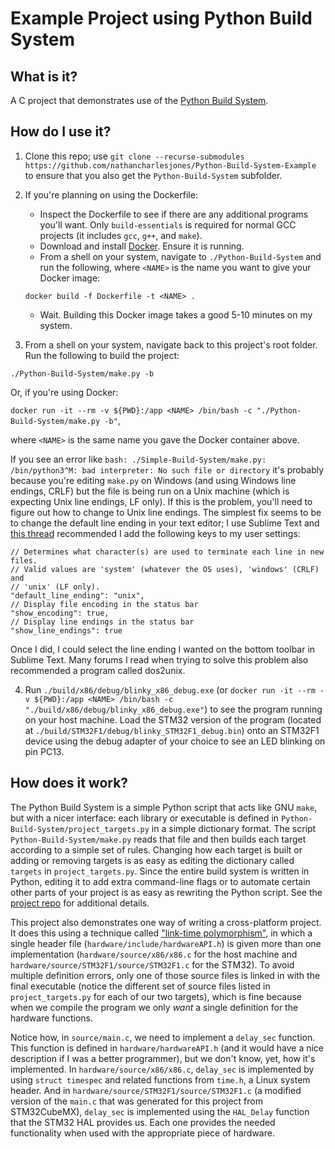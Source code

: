 # Example Project using Python Build System

## What is it?

A C project that demonstrates use of the [Python Build System](https://github.com/nathancharlesjones/Python-Build-System).

## How do I use it?

1) Clone this repo; use `git clone --recurse-submodules https://github.com/nathancharlesjones/Python-Build-System-Example` to ensure that you also get the `Python-Build-System` subfolder.

2) If you're planning on using the Dockerfile:
    - Inspect the Dockerfile to see if there are any additional programs you'll want. Only `build-essentials` is required for normal GCC projects (it includes `gcc`, `g++`, and `make`).
    - Download and install [Docker](https://docs.docker.com/get-docker/). Ensure it is running.
    - From a shell on your system, navigate to `./Python-Build-System` and run the following, where `<NAME>` is the name you want to give your Docker image:

    `docker build -f Dockerfile -t <NAME> .`
    
    - Wait. Building this Docker image takes a good 5-10 minutes on my system.

3) From a shell on your system, navigate back to this project's root folder. Run the following to build the project:

`./Python-Build-System/make.py -b`

Or, if you're using Docker:

`docker run -it --rm -v ${PWD}:/app <NAME> /bin/bash -c "./Python-Build-System/make.py -b"`,

where `<NAME>` is the same name you gave the Docker container above.

If you see an error like `bash: ./Simple-Build-System/make.py: /bin/python3^M: bad interpreter: No such file or directory` it's probably because you're editing `make.py` on Windows (and using Windows line endings, CRLF) but the file is being run on a Unix machine (which is expecting Unix line endings, LF only). If this is the problem, you'll need to figure out how to change to Unix line endings. The simplest fix seems to be to change the default line ending in your text editor; I use Sublime Text and [this thread](https://stackoverflow.com/questions/39680585/how-do-configure-sublime-to-always-convert-to-unix-line-endings-on-save) recommended I add the following keys to my user settings:
```
// Determines what character(s) are used to terminate each line in new files.
// Valid values are 'system' (whatever the OS uses), 'windows' (CRLF) and
// 'unix' (LF only).
"default_line_ending": "unix",
// Display file encoding in the status bar
"show_encoding": true,
// Display line endings in the status bar
"show_line_endings": true
```
Once I did, I could select the line ending I wanted on the bottom toolbar in Sublime Text. Many forums I read when trying to solve this problem also recommended a program called dos2unix.

4) Run `./build/x86/debug/blinky_x86_debug.exe` (or `docker run -it --rm -v ${PWD}:/app <NAME> /bin/bash -c "./build/x86/debug/blinky_x86_debug.exe"`) to see the program running on your host machine. Load the STM32 version of the program (located at `./build/STM32F1/debug/blinky_STM32F1_debug.bin`) onto an STM32F1 device using the debug adapter of your choice to see an LED blinking on pin PC13.

## How does it work?

The Python Build System is a simple Python script that acts like GNU `make`, but with a nicer interface: each library or executable is defined in `Python-Build-System/project_targets.py` in a simple dictionary format. The script `Python-Build-System/make.py` reads that file and then builds each target according to a simple set of rules. Changing how each target is built or adding or removing targets is as easy as editing the dictionary called `targets` in `project_targets.py`. Since the entire build system is written in Python, editing it to add extra command-line flags or to automate certain other parts of your project is as easy as rewriting the Python script. See the [project repo](https://github.com/nathancharlesjones/Python-Build-System) for additional details.

This project also demonstrates one way of writing a cross-platform project. It does this using a technique called ["link-time polymorphism"](https://github.com/nathancharlesjones/Comparison-of-OOP-techniques-in-C/tree/main/1c_Link-time-Polymorphism_ADT), in which a single header file (`hardware/include/hardwareAPI.h`) is given more than one implementation (`hardware/source/x86/x86.c` for the host machine and `hardware/source/STM32F1/source/STM32F1.c` for the STM32). To avoid multiple definition errors, only one of those source files is linked in with the final executable (notice the different set of source files listed in `project_targets.py` for each of our two targets), which is fine because when we compile the program we only _want_ a single definition for the hardware functions.

Notice how, in `source/main.c`, we need to implement a `delay_sec` function. This function is defined in `hardware/hardwareAPI.h` (and it would have a nice description if I was a better programmer), but we don't know, yet, how it's implemented. In `hardware/source/x86/x86.c`, `delay_sec` is implemented by using `struct timespec` and related functions from `time.h`, a Linux system header. And in `hardware/source/STM32F1/source/STM32F1.c` (a modified version of the `main.c` that was generated for this project from STM32CubeMX), `delay_sec` is implemented using the `HAL_Delay` function that the STM32 HAL provides us. Each one provides the needed functionality when used with the appropriate piece of hardware.
